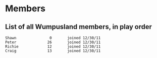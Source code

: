 Members
=======

List of all Wumpusland members, in play order
--------------------------------------------

    Shawn               0       joined 12/30/11
    Peter              26       joined 12/30/11
    Richie             12       joined 12/30/11
    Craig              13       joined 12/30/11
